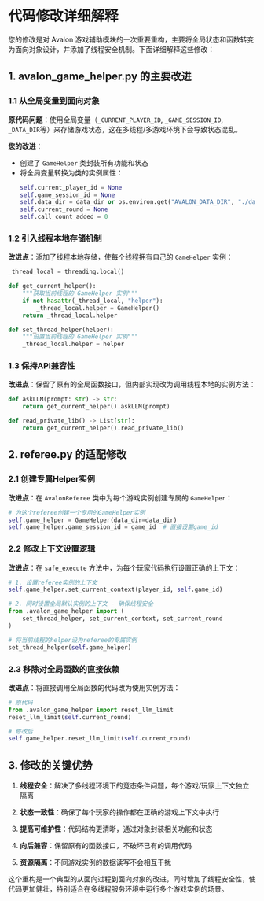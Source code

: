 # 代码修改详细解释

您的修改是对 Avalon 游戏辅助模块的一次重要重构，主要将全局状态和函数转变为面向对象设计，并添加了线程安全机制。下面详细解释这些修改：

## 1. avalon_game_helper.py 的主要改进

### 1.1 从全局变量到面向对象

**原代码问题**：使用全局变量（`_CURRENT_PLAYER_ID`, `_GAME_SESSION_ID`, `_DATA_DIR`等）来存储游戏状态，这在多线程/多游戏环境下会导致状态混乱。

**您的改进**：
- 创建了 `GameHelper` 类封装所有功能和状态
- 将全局变量转换为类的实例属性：
  ```python
  self.current_player_id = None
  self.game_session_id = None
  self.data_dir = data_dir or os.environ.get("AVALON_DATA_DIR", "./data")
  self.current_round = None
  self.call_count_added = 0
  ```

### 1.2 引入线程本地存储机制

**改进点**：添加了线程本地存储，使每个线程拥有自己的 `GameHelper` 实例：
```python
_thread_local = threading.local()

def get_current_helper():
    """获取当前线程的 GameHelper 实例"""
    if not hasattr(_thread_local, "helper"):
        _thread_local.helper = GameHelper()
    return _thread_local.helper

def set_thread_helper(helper):
    """设置当前线程的 GameHelper 实例"""
    _thread_local.helper = helper
```

### 1.3 保持API兼容性

**改进点**：保留了原有的全局函数接口，但内部实现改为调用线程本地的实例方法：
```python
def askLLM(prompt: str) -> str:
    return get_current_helper().askLLM(prompt)

def read_private_lib() -> List[str]:
    return get_current_helper().read_private_lib()
```

## 2. referee.py 的适配修改

### 2.1 创建专属Helper实例

**改进点**：在 `AvalonReferee` 类中为每个游戏实例创建专属的 `GameHelper`：
```python
# 为这个referee创建一个专用的GameHelper实例
self.game_helper = GameHelper(data_dir=data_dir)
self.game_helper.game_session_id = game_id  # 直接设置game_id
```

### 2.2 修改上下文设置逻辑

**改进点**：在 `safe_execute` 方法中，为每个玩家代码执行设置正确的上下文：
```python
# 1. 设置referee实例的上下文
self.game_helper.set_current_context(player_id, self.game_id)

# 2. 同时设置全局默认实例的上下文 - 确保线程安全
from .avalon_game_helper import (
    set_thread_helper, set_current_context, set_current_round
)

# 将当前线程的helper设为referee的专属实例
set_thread_helper(self.game_helper)
```

### 2.3 移除对全局函数的直接依赖

**改进点**：将直接调用全局函数的代码改为使用实例方法：
```python
# 原代码
from .avalon_game_helper import reset_llm_limit
reset_llm_limit(self.current_round)

# 修改后
self.game_helper.reset_llm_limit(self.current_round)
```

## 3. 修改的关键优势

1. **线程安全**：解决了多线程环境下的竞态条件问题，每个游戏/玩家上下文独立隔离
   
2. **状态一致性**：确保了每个玩家的操作都在正确的游戏上下文中执行

3. **提高可维护性**：代码结构更清晰，通过对象封装相关功能和状态

4. **向后兼容**：保留原有的函数接口，不破坏已有的调用代码

5. **资源隔离**：不同游戏实例的数据读写不会相互干扰

这个重构是一个典型的从面向过程到面向对象的改进，同时增加了线程安全性，使代码更加健壮，特别适合在多线程服务环境中运行多个游戏实例的场景。
